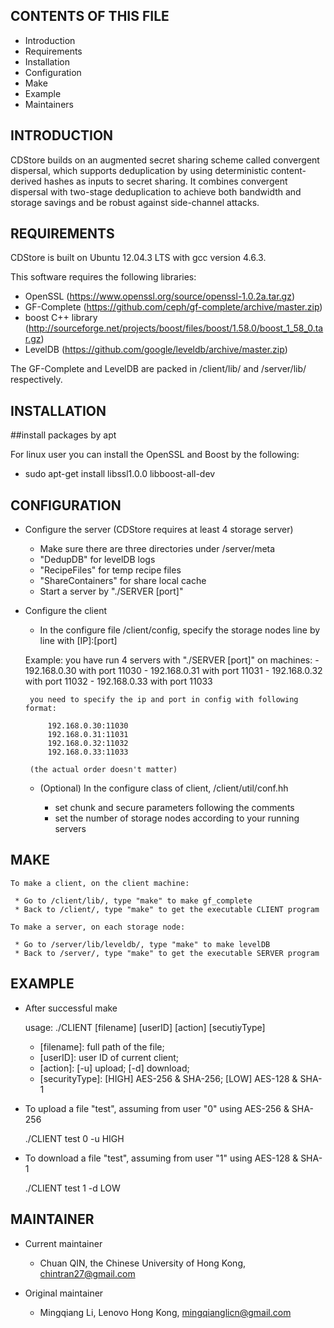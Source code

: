 CONTENTS OF THIS FILE
---------------------
   
 * Introduction
 * Requirements
 * Installation
 * Configuration
 * Make
 * Example
 * Maintainers

INTRODUCTION
------------

CDStore builds on an augmented secret sharing scheme called convergent dispersal, which supports deduplication by using deterministic content-derived hashes as inputs to secret sharing. It combines convergent dispersal with two-stage deduplication to achieve both bandwidth and storage savings and be robust against side-channel attacks. 


REQUIREMENTS
------------

CDStore is built on Ubuntu 12.04.3 LTS with gcc version 4.6.3.

This software requires the following libraries:

 * OpenSSL (https://www.openssl.org/source/openssl-1.0.2a.tar.gz)
 * GF-Complete (https://github.com/ceph/gf-complete/archive/master.zip)
 * boost C++ library (http://sourceforge.net/projects/boost/files/boost/1.58.0/boost_1_58_0.tar.gz)
 * LevelDB (https://github.com/google/leveldb/archive/master.zip)

The GF-Complete and LevelDB are packed in /client/lib/ and /server/lib/ respectively.


INSTALLATION
------------

##install packages by apt

For linux user you can install the OpenSSL and Boost by the following:

 * sudo apt-get install libssl1.0.0 libboost-all-dev 

CONFIGURATION
-------------


 * Configure the server (CDStore requires at least 4 storage server)

	- Make sure there are three directories under /server/meta
	- "DedupDB" for levelDB logs
	- "RecipeFiles" for temp recipe files
	- "ShareContainers" for share local cache
	- Start a server by "./SERVER [port]"

 * Configure the client

	- In the configure file /client/config, specify the storage nodes line by line with [IP]:[port]

	Example: you have run 4 servers with "./SERVER [port]" on machines:
		- 192.168.0.30 with port 11030
		- 192.168.0.31 with port 11031
		- 192.168.0.32 with port 11032
		- 192.168.0.33 with port 11033
		
		you need to specify the ip and port in config with following format: 

			192.168.0.30:11030
			192.168.0.31:11031
			192.168.0.32:11032
			192.168.0.33:11033

		(the actual order doesn't matter)
	
	- (Optional) In the configure class of client, /client/util/conf.hh

		- set chunk and secure parameters following the comments
		- set the number of storage nodes according to your running servers

MAKE
----


	To make a client, on the client machine:

	 * Go to /client/lib/, type "make" to make gf_complete
	 * Back to /client/, type "make" to get the executable CLIENT program

	To make a server, on each storage node:

	 * Go to /server/lib/leveldb/, type "make" to make levelDB
	 * Back to /server/, type "make" to get the executable SERVER program



EXAMPLE
-------

 * After successful make

	usage: ./CLIENT [filename] [userID] [action] [secutiyType]

	- [filename]: full path of the file;
	- [userID]: user ID of current client;
	- [action]: [-u] upload; [-d] download;
	- [securityType]: [HIGH] AES-256 & SHA-256; [LOW] AES-128 & SHA-1


 * To upload a file "test", assuming from user "0" using AES-256 & SHA-256

	./CLIENT test 0 -u HIGH

 * To download a file "test", assuming from user "1" using AES-128 & SHA-1

	./CLIENT test 1 -d LOW



MAINTAINER
----------

 * Current maintainer

	- Chuan QIN, the Chinese University of Hong Kong, chintran27@gmail.com

 * Original maintainer

	- Mingqiang Li, Lenovo Hong Kong, mingqianglicn@gmail.com




